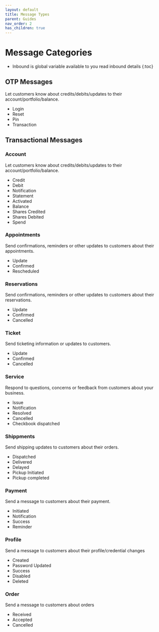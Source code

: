```yaml
---
layout: default
title: Message Types
parent: Guides
nav_order: 2
has_children: true
---
```

# Message Categories
- Inbound is global variable available to you read inbound details
{:toc}

## OTP Messages
Let customers know about credits/debits/updates to their account/portfolio/balance.
*  Login
*  Reset
*  Pin
*  Transaction

## Transactional Messages
### Account
Let customers know about credits/debits/updates to their account/portfolio/balance.
*  Credit
*  Debit
*  Notification
*  Statement
*  Activated
*  Balance
*  Shares Credited
*  Shares Debited
*  Spend

### Appointments
Send confirmations, reminders or other updates to customers about their appointments.
*  Update
*  Confirmed
*  Rescheduled

### Reservations
Send confirmations, reminders or other updates to customers about their reservations.
*  Update
*  Confirmed
*  Cancelled

### Ticket
Send ticketing information or updates to customers.
*  Update
*  Confirmed
*  Cancelled

### Service
Respond to questions, concerns or feedback from customers about your business.
*  Issue
*  Notification
*  Resolved
*  Cancelled
*  Checkbook dispatched

### Shippments
Send shipping updates to customers about their orders.
*  Dispatched
*  Delivered
*  Delayed
*  Pickup Initiated
*  Pickup completed

### Payment
Send a message to customers about their payment.
*  Initiated
*  Notification
*  Success
*  Reminder

### Profile
Send a message to customers about their profile/credential changes
*  Created
*  Password Updated
*  Success
*  Disabled
*  Deleted

### Order
Send a message to customers about orders
*  Received
*  Accepted
*  Cancelled